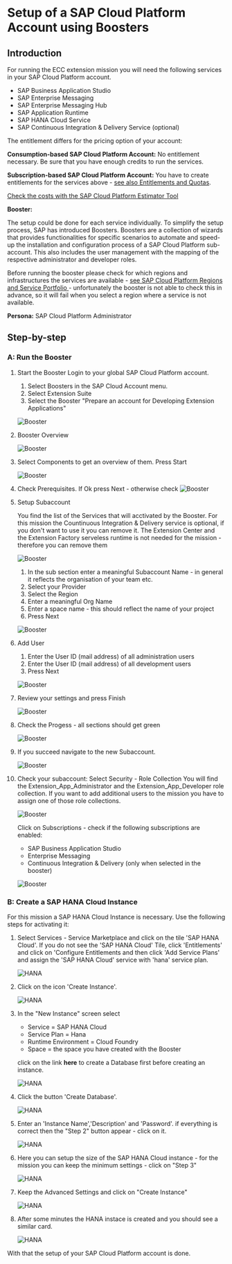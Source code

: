 # Setup of a SAP Cloud Platform Account using Boosters
## Introduction

For running the ECC extension mission you will need the following services in your SAP Cloud Platform account.

* SAP Business Application Studio
* SAP Enterprise Messaging
* SAP Enterprise Messaging Hub
* SAP Application Runtime
* SAP HANA Cloud Service
* SAP Continuous Integration & Delivery Service (optional)

The entitlement differs for the pricing option of your account:

**Consumption-based SAP Cloud Platform Account:** 
No entitlement necessary. Be sure that you have enough credits to run the services.

**Subscription-based SAP Cloud Platform Account:** 
You have to create entitlements for the services above - [see also Entitlements and Quotas](https://help.sap.com/viewer/df50977d8bfa4c9a8a063ddb37113c43/Cloud/en-US/38ecf59cdda64150a102cfaa62d5faab.html#loio363f0f68f9704830ac65c87a2562559b).


[Check the costs with the SAP Cloud Platform Estimator Tool](https://www.sap.com/products/cloud-platform/pricing/estimator-tool.html?blueprintId=a0ad3bc5-4fcb-4008-b109-bd8f70634d6c)


**Booster:**

The setup could be done for each service individually. To simplify the setup process, SAP has introduced Boosters. Boosters are a collection of wizards that provides functionalities for specific scenarios to automate and speed-up the installation and configuration process of a SAP Cloud Platform sub-account. This also includes the user management with the mapping of the respective administrator and developer roles.

Before running the booster please check for which regions and infrastructures the services are available - [see SAP Cloud Platform Regions and Service Portfolio ](https://help.sap.com/doc/aa1ccd10da6c4337aa737df2ead1855b/Cloud/en-US/3b642f68227b4b1398d2ce1a5351389a.html) - unfortunately the booster is not able to check this in advance, so it will fail when you select a region where a service is not available.


**Persona:** SAP Cloud Platform Administrator

## Step-by-step

### A: Run the Booster

1. Start the Booster
   Login to your global SAP Cloud Platform account.
   1. Select Boosters in the SAP Cloud Account menu.
   2. Select Extension Suite
   3. Select the Booster "Prepare an account for Developing Extension Applications"
   
   ![Booster](./images/booster-01.png)

2. Booster Overview

   ![Booster](./images/booster-02.png)
 
4. Select Components to get an overview of them. Press Start

   ![Booster](./images/booster-03.png)

5. Check Prerequisites. If Ok press Next - otherwise check 
   ![Booster](./images/booster-04.png)

6. Setup Subaccount
   
   You find the list of the Services that will acctivated by the Booster. For this mission the Countinuous Integration & Delivery service is optional, if you don't want to use it you can remove it.
   The Extension Center and the Extension Factory serveless runtime is not needed for the mission - therefore you can remove them
   
   ![Booster](./images/booster-05.png)

    1. In the sub section enter a meaningful Subaccount Name - in general it reflects the organisation of your team etc.
    2. Select your Provider
    3. Select the Region
    4. Enter a meaningful Org Name
    5. Enter a space name - this should reflect the name of your project
    6. Press Next   
  
   ![Booster](./images/booster-06.png)

7. Add User
   1. Enter the User ID (mail address) of all administration users
   2. Enter the User ID (mail address) of all development users
   3. Press Next
   
   ![Booster](./images/booster-07.png)

8. Review your settings and press Finish
   
   ![Booster](./images/booster-08.png)

9.  Check the Progess - all sections should get green
   
    ![Booster](./images/booster-09.png)

10. If you succeed navigate to the new Subaccount.

    ![Booster](./images/booster-10.png)

11. Check your subaccount: 
    Select Security - Role Collection
    You will find the Extension_App_Administrator and the Extension_App_Developer role collection. If you want to add additional users to the mission you have to assign one of those role collections.

    ![Booster](./images/booster-11.png)

    Click on Subscriptions - check if the following subscriptions are enabled:
    * SAP Business Application Studio
    * Enterprise Messaging
    * Continuous Integration & Delivery (only when selected in the booster)   
    
    ![Booster](./images/booster-12.png)

### B: Create a SAP HANA Cloud Instance
For this mission a SAP HANA Cloud Instance is necessary. Use the following steps for activating it:

1. Select Services - Service Marketplace and click on the tile 'SAP HANA Cloud'. If you do not see the 'SAP HANA Cloud' Tile, click 'Entitlements' and click on 'Configure Entitlements and then click 'Add Service Plans' and assign the 'SAP HANA Cloud' service with 'hana' service plan.

    ![HANA](./images/hana-01.png)

2. Click on the icon 'Create Instance'.
   
    ![HANA](./images/hana-02.png)

3. In the "New Instance" screen select 
    * Service = SAP HANA Cloud
    * Service Plan = Hana
    * Runtime Environment = Cloud Foundry
    * Space = the space you have created with the Booster
   
    click on the link **here** to create a Database first before creating an instance.
   

    ![HANA](./images/hana-03.png)

4. Click the button 'Create Database'.

    ![HANA](./images/createDatabase.png)


5.  Enter an 'Instance Name','Description' and 'Password'. if everything is correct then the "Step 2" button appear - click on it.

    ![HANA](./images/createDatabase02.png)

6.  Here you can setup the size of the SAP HANA Cloud instance - for the mission you can keep the minimum settings - click on "Step 3"

    ![HANA](./images/hana-06.png)

7.  Keep the Advanced Settings and click on "Create Instance"

    ![HANA](./images/hana-07.png)

8.  After some minutes the HANA instace is created and you should see a similar card.

    ![HANA](./images/hana-08.png)

With that the setup of your SAP Cloud Platform account is done.

 

